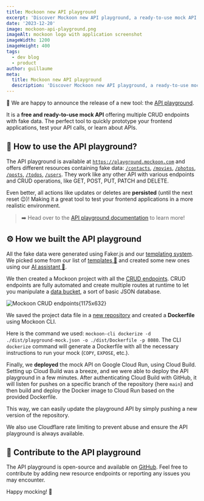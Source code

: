 ```yaml
---
title: Mockoon new API playground
excerpt: 'Discover Mockoon new API playground, a ready-to-use mock API for all your prototyping needs.'
date: '2023-12-20'
image: mockoon-api-playground.png
imageAlt: mockoon logo with application screenshot
imageWidth: 1200
imageHeight: 400
tags:
  - dev blog
  - product
author: guillaume
meta:
  title: Mockoon new API playground
  description: 'Discover Mockoon new API playground, a ready-to-use mock API for all your prototyping needs: fake JSON data, JSON placeholders, realistic CRUD API mock, etc.'
---
```


🥳 We are happy to announce the release of a new tool: the [API playground](/playground/).

It is a **free and ready-to-use mock API** offering multiple CRUD endpoints with fake data. The perfect tool to quickly prototype your frontend applications, test your API calls, or learn about APIs.

## 🔎 How to use the API playground?

The API playground is available at [`https://playground.mockoon.com`](https://playground.mockoon.com) and offers different resources containing fake data: [`/contacts`](https://playground.mockoon.com/contacts), [`/movies`](https://playground.mockoon.com/movies), [`/photos`](https://playground.mockoon.com/photos), [`/posts`](https://playground.mockoon.com/posts), [`/todos`](https://playground.mockoon.com/todos), [`/users`](https://playground.mockoon.com/users). They work like any other API with various endpoints and CRUD operations, like GET, POST, PUT, PATCH and DELETE.

Even better, all actions like updates or deletes are **persisted** (until the next reset 😉)! Making it a great tool to test your frontend applications in a more realistic environment.

> ➡️ Head over to the [API playground documentation](/playground/) to learn more!

## ⚙️ How we built the API playground

All the fake data were generated using Faker.js and our [templating system](/docs/latest/templating/overview/). We picked some from our list of [templates 📃](/templates/) and created some new ones using our [AI assistant 🤖](/ai-powered-api-mocking/).

We then created a Mockoon project with all the [CRUD endpoints](/docs/latest/api-endpoints/crud-routes/). CRUD endpoints are fully automated and create multiple routes at runtime to let you manipulate a [data bucket](/docs/latest/data-buckets/overview/), a sort of basic JSON database.

![Mockoon CRUD endpoints{1175x632}](/images/blog/mockoon-new-api-playground/creating-crud-endpoints-mockoon-desktop.png)

We saved the project data file in a [new repository](https://github.com/mockoon/playground) and created a **Dockerfile** using Mockoon CLI.

Here is the command we used: `mockoon-cli dockerize -d ./dist/playground-mock.json -o ./dist/Dockerfile -p 8080`.
The CLI `dockerize` command will generate a Dockerfile with all the necessary instructions to run your mock (`COPY`, `EXPOSE`, etc.).

Finally, we **deployed** the mock API on Google Cloud Run, using Cloud Build. Setting up Cloud Build was a breeze, and we were able to deploy the API playground in a few minutes.
After authenticating Cloud Build with GitHub, it will listen for pushes on a specific branch of the repository (here `main`) and then build and deploy the Docker image to Cloud Run based on the provided Dockerfile.

This way, we can easily update the playground API by simply pushing a new version of the repository.

We also use Cloudflare rate limiting to prevent abuse and ensure the API playground is always available.

## 🤝 Contribute to the API playground

The API playground is open-source and available on [GitHub](https://github.com/mockoon/playground). Feel free to contribute by adding new resource endpoints or reporting any issues you may encounter.

Happy mocking! 🚀

